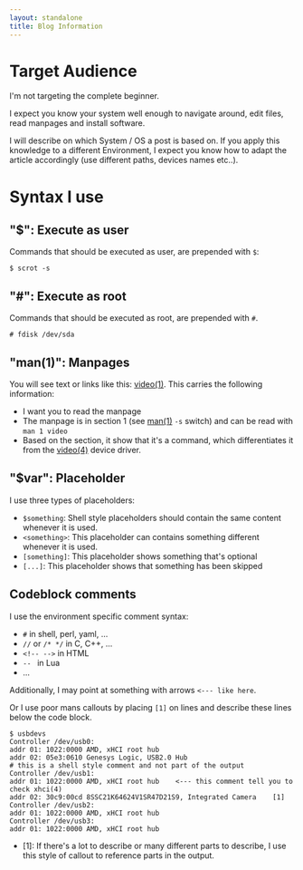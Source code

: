 ```yaml
---
layout: standalone
title: Blog Information
---
```


# Target Audience

I'm not targeting the complete beginner.

I expect you know your system well enough to navigate around, edit files, read manpages and install software.

I will describe on which System / OS a post is based on. If you apply this knowledge to a different Environment, I expect you know how to adapt the article accordingly (use different paths, devices names etc..).

# Syntax I use

## "$": Execute as user

Commands that should be executed as user, are prepended with `$`:

```
$ scrot -s 
```

## "#": Execute as root

Commands that should be executed as root, are prepended with `#`.

```
# fdisk /dev/sda
```

## "man(1)": Manpages

You will see text or links like this: [video(1)](https://man.openbsd.org/video.1). This carries the following information:
- I want you to read the manpage
- The manpage is in section 1 (see [man(1)](https://man.openbsd.org/man.1) `-s` switch) and can be read with `man 1 video`
- Based on the section, it show that it's a command, which differentiates it from the [video(4)](https://man.openbsd.org/video.4) device driver.

## "$var": Placeholder

I use three types of placeholders:
- `$something`: Shell style placeholders should contain the same content whenever it is used.
- `<something>`: This placeholder can contains something different whenever it is used.
- `[something]`: This placeholder shows something that's optional
- `[...]`: This placeholder shows that something has been skipped


## Codeblock comments

I use the environment specific comment syntax:
- `#` in shell, perl, yaml, ...
- `//` or `/* */` in C, C++, ...
- `<!-- -->` in HTML
- `-- ` in Lua
- ...

Additionally, I may point at something with arrows `<--- like here`.

Or I use poor mans callouts by placing `[1]` on lines and describe these lines below the code block.

```
$ usbdevs
Controller /dev/usb0:
addr 01: 1022:0000 AMD, xHCI root hub
addr 02: 05e3:0610 Genesys Logic, USB2.0 Hub
# this is a shell style comment and not part of the output
Controller /dev/usb1:
addr 01: 1022:0000 AMD, xHCI root hub    <--- this comment tell you to check xhci(4)
addr 02: 30c9:00cd 8SSC21K64624V1SR47D21S9, Integrated Camera    [1]
Controller /dev/usb2:
addr 01: 1022:0000 AMD, xHCI root hub
Controller /dev/usb3:
addr 01: 1022:0000 AMD, xHCI root hub
```

- [1]: If there's a lot to describe or many different parts to describe,
I use this style of callout to reference parts in the output.
